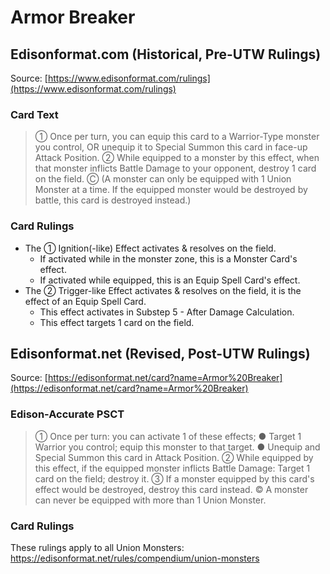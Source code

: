 # Armor Breaker

## Edisonformat.com (Historical, Pre-UTW Rulings)

Source: [https://www.edisonformat.com/rulings](https://www.edisonformat.com/rulings)

### Card Text

> ① Once per turn, you can equip this card to a Warrior-Type monster you control, OR unequip it to Special Summon this card in face-up Attack Position. ② While equipped to a monster by this effect, when that monster inflicts Battle Damage to your opponent, destroy 1 card on the field. Ⓒ (A monster can only be equipped with 1 Union Monster at a time. If the equipped monster would be destroyed by battle, this card is destroyed instead.)

### Card Rulings

*   The ① Ignition(-like) Effect activates & resolves on the field.
    *   If activated while in the monster zone, this is a Monster Card's effect.
    *   If activated while equipped, this is an Equip Spell Card's effect.
*   The ② Trigger-like Effect activates & resolves on the field, it is the effect of an Equip Spell Card.
    *   This effect activates in Substep 5 - After Damage Calculation.
    *   This effect targets 1 card on the field.

## Edisonformat.net (Revised, Post-UTW Rulings)

Source: [https://edisonformat.net/card?name=Armor%20Breaker](https://edisonformat.net/card?name=Armor%20Breaker)

### Edison-Accurate PSCT

> ① Once per turn: you can activate 1 of these effects; ● Target 1 Warrior you control; equip this monster to that target.
> ● Unequip and Special Summon this card in Attack Position.
> ② While equipped by this effect, if the equipped monster inflicts Battle Damage: Target 1 card on the field; destroy it.
> ③ If a monster equipped by this card's effect would be destroyed, destroy this card instead.
> © A monster can never be equipped with more than 1 Union Monster.

### Card Rulings

These rulings apply to all Union Monsters: https://edisonformat.net/rules/compendium/union-monsters
            